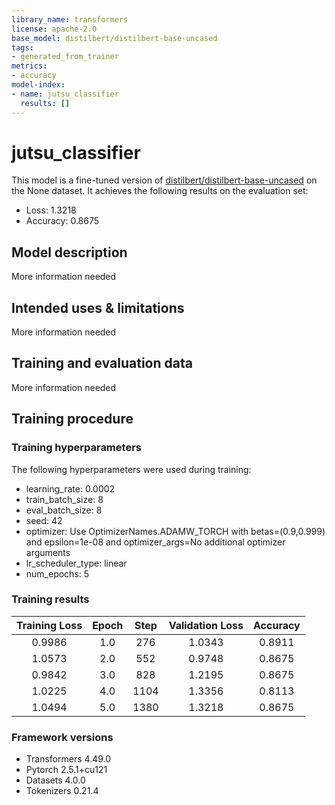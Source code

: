```yaml
---
library_name: transformers
license: apache-2.0
base_model: distilbert/distilbert-base-uncased
tags:
- generated_from_trainer
metrics:
- accuracy
model-index:
- name: jutsu_classifier
  results: []
---
```


<!-- This model card has been generated automatically according to the information the Trainer had access to. You
should probably proofread and complete it, then remove this comment. -->

# jutsu_classifier

This model is a fine-tuned version of [distilbert/distilbert-base-uncased](https://huggingface.co/distilbert/distilbert-base-uncased) on the None dataset.
It achieves the following results on the evaluation set:
- Loss: 1.3218
- Accuracy: 0.8675

## Model description

More information needed

## Intended uses & limitations

More information needed

## Training and evaluation data

More information needed

## Training procedure

### Training hyperparameters

The following hyperparameters were used during training:
- learning_rate: 0.0002
- train_batch_size: 8
- eval_batch_size: 8
- seed: 42
- optimizer: Use OptimizerNames.ADAMW_TORCH with betas=(0.9,0.999) and epsilon=1e-08 and optimizer_args=No additional optimizer arguments
- lr_scheduler_type: linear
- num_epochs: 5

### Training results

| Training Loss | Epoch | Step | Validation Loss | Accuracy |
|:-------------:|:-----:|:----:|:---------------:|:--------:|
| 0.9986        | 1.0   | 276  | 1.0343          | 0.8911   |
| 1.0573        | 2.0   | 552  | 0.9748          | 0.8675   |
| 0.9842        | 3.0   | 828  | 1.2195          | 0.8675   |
| 1.0225        | 4.0   | 1104 | 1.3356          | 0.8113   |
| 1.0494        | 5.0   | 1380 | 1.3218          | 0.8675   |


### Framework versions

- Transformers 4.49.0
- Pytorch 2.5.1+cu121
- Datasets 4.0.0
- Tokenizers 0.21.4
